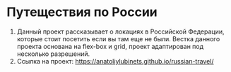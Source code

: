 # Путеществия по России
1. Данный проект рассказывает о локациях в Российской Федерации, которые стоит посетить если вы там еще не были. Вестка данного проекта основана на flex-box и grid, проект адаптирован под несколько разрешений.
2. Ссылка на проект: https://anatoliylubinets.github.io/russian-travel/


